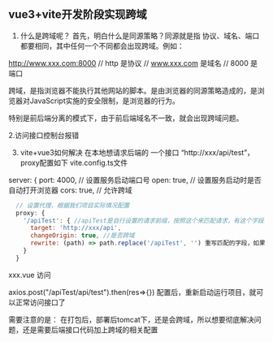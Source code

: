 ## vue3+vite开发阶段实现跨域

1. 什么是跨域呢？
首先，明白什么是同源策略？同源就是指 协议、域名、端口 都要相同，其中任何一个不同都会出现跨域。例如：

http://www.xxx.com:8000
// http 是协议
// www.xxx.com 是域名
// 8000 是端口

跨域，是指浏览器不能执行其他网站的脚本。是由浏览器的同源策略造成的，是浏览器对JavaScript实施的安全限制，是浏览器的行为。

特别是前后端分离的模式下，由于前后端域名不一致，就会出现跨域问题。

2.访问接口控制台报错

3. vite+vue3如何解决
在本地想请求后端的 一个接口 “http://xxx/api/test”，proxy配置如下
vite.config.ts文件

  server: {
      port: 4000, // 设置服务启动端口号
      open: true, // 设置服务启动时是否自动打开浏览器
      cors: true, // 允许跨域

```js
  // 设置代理，根据我们项目实际情况配置
  proxy: {
    '/apiTest': { //apiTest是自行设置的请求前缀，按照这个来匹配请求，有这个字段的请求，就会进到代理来
      target: 'http://xxx/api',
      changeOrigin: true, //是否跨域
      rewrite: (path) => path.replace('/apiTest', '') 重写匹配的字段，如果不需要放在请求路径上，可以重写为""
    }
  }
```

xxx.vue 访问

 axios.post("/apiTest/api/test").then(res=>{})
配置后，重新启动运行项目，就可以正常访问接口了

需要注意的是：
在打包后，部署后tomcat下，还是会跨域，所以想要彻底解决问题，还是需要后端接口代码加上跨域的相关配置